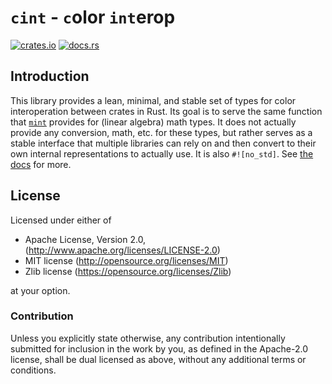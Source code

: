 # `cint` - `c`olor `int`erop

[![crates.io](http://meritbadge.herokuapp.com/cint)](https://crates.io/crates/cint)
[![docs.rs](https://docs.rs/cint/badge.svg)](https://docs.rs/cint)

## Introduction

This library provides a lean, minimal, and stable set of types
for color interoperation between crates in Rust. Its goal is to serve the same
function that [`mint`](https://docs.rs/mint/) provides for (linear algebra) math types.
It does not actually provide any conversion, math, etc. for these types, but rather
serves as a stable interface that multiple libraries can rely on and then convert
to their own internal representations to actually use. It is also `#![no_std]`. See
[the docs](https://termhn.github.io/cint/cint/) for more.

## License

Licensed under either of

- Apache License, Version 2.0, (<http://www.apache.org/licenses/LICENSE-2.0>)
- MIT license (<http://opensource.org/licenses/MIT>)
- Zlib license (<https://opensource.org/licenses/Zlib>)

at your option.

### Contribution

Unless you explicitly state otherwise, any contribution intentionally submitted for inclusion in the work by you, as defined in the Apache-2.0 license, shall be dual licensed as above, without any additional terms or conditions.
